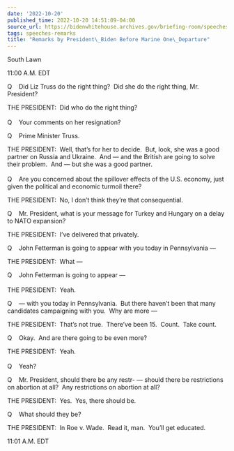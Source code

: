 ```yaml
---
date: '2022-10-20'
published_time: 2022-10-20 14:51:09-04:00
source_url: https://bidenwhitehouse.archives.gov/briefing-room/speeches-remarks/2022/10/20/remarks-by-president-biden-before-marine-one-departure-22/
tags: speeches-remarks
title: "Remarks by President\_Biden Before Marine One\_Departure"
---
```

 
South Lawn

11:00 A.M. EDT

Q    Did Liz Truss do the right thing?  Did she do the right thing, Mr.
President?

THE PRESIDENT:  Did who do the right thing?  
   
Q    Your comments on her resignation?

Q    Prime Minister Truss.

THE PRESIDENT:  Well, that’s for her to decide.  But, look, she was a
good partner on Russia and Ukraine.  And — and the British are going to
solve their problem.  And — but she was a good partner.  
   
Q    Are you concerned about the spillover effects of the U.S. economy,
just given the political and economic turmoil there?

THE PRESIDENT:  No, I don’t think they’re that consequential.

Q    Mr. President, what is your message for Turkey and Hungary on a
delay to NATO expansion?

THE PRESIDENT:  I’ve delivered that privately.

Q    John Fetterman is going to appear with you today in Pennsylvania —

THE PRESIDENT:  What —

Q    John Fetterman is going to appear —  
   
THE PRESIDENT:  Yeah.

Q    — with you today in Pennsylvania.  But there haven’t been that many
candidates campaigning with you.  Why are more —

THE PRESIDENT:  That’s not true.  There’ve been 15.  Count.  Take count.

Q    Okay.  And are there going to be even more?

THE PRESIDENT:  Yeah.  
   
Q    Yeah?

Q    Mr. President, should there be any restr- — should there be
restrictions on abortion at all?  Any restrictions on abortion at all?

THE PRESIDENT:  Yes.  Yes, there should be.

Q    What should they be?

THE PRESIDENT:  In Roe v. Wade.  Read it, man.  You’ll get educated.

11:01 A.M. EDT  
 
